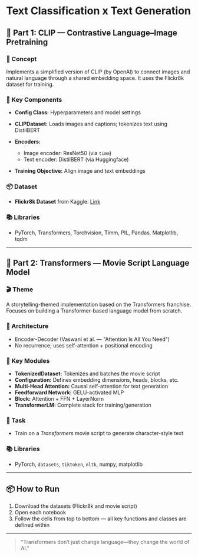 # Text Classification x Text Generation


## 📘 Part 1: CLIP — Contrastive Language–Image Pretraining

### 🧠 Concept

Implements a simplified version of CLIP (by OpenAI) to connect images and natural language through a shared embedding space. It uses the Flickr8k dataset for training.

### 🔧 Key Components

* **Config Class:** Hyperparameters and model settings
* **CLIPDataset:** Loads images and captions; tokenizes text using DistilBERT
* **Encoders:**

  * Image encoder: ResNet50 (via `timm`)
  * Text encoder: DistilBERT (via Huggingface)
* **Training Objective:** Align image and text embeddings

### 📦 Dataset

* **Flickr8k Dataset** from Kaggle: [Link](https://www.kaggle.com/datasets/adityajn105/flickr8k)

### 📚 Libraries

* PyTorch, Transformers, Torchvision, Timm, PIL, Pandas, Matplotlib, tqdm

---

## 🤖 Part 2: Transformers — Movie Script Language Model

### 🎬 Theme

A storytelling-themed implementation based on the Transformers franchise. Focuses on building a Transformer-based language model from scratch.

### 🧠 Architecture

* Encoder-Decoder (Vaswani et al. — "Attention Is All You Need")
* No recurrence; uses self-attention + positional encoding

### 🔧 Key Modules

* **TokenizedDataset:** Tokenizes and batches the movie script
* **Configuration:** Defines embedding dimensions, heads, blocks, etc.
* **Multi-Head Attention:** Causal self-attention for text generation
* **Feedforward Network:** GELU-activated MLP
* **Block:** Attention + FFN + LayerNorm
* **TransformerLM:** Complete stack for training/generation

### 🧪 Task

* Train on a *Transformers* movie script to generate character-style text

### 📚 Libraries

* PyTorch, `datasets`, `tiktoken`, `nltk`, numpy, matplotlib

---

## 📦 How to Run

1. Download the datasets (Flickr8k and movie script)
2. Open each notebook
3. Follow the cells from top to bottom — all key functions and classes are defined within

---


> "Transformers don’t just change language—they change the world of AI."
